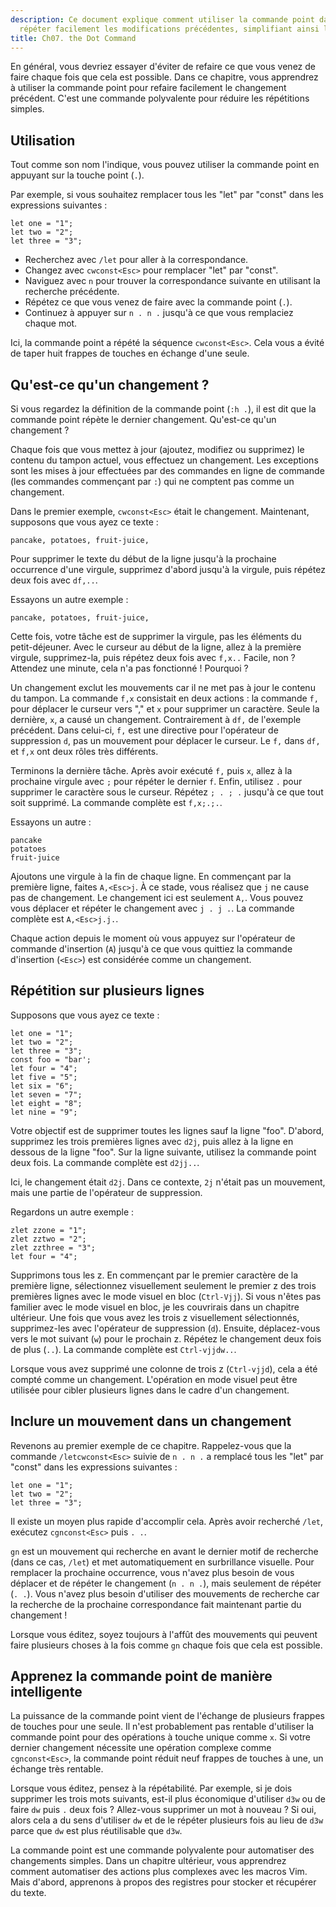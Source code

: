 ```yaml
---
description: Ce document explique comment utiliser la commande point dans Vim pour
  répéter facilement les modifications précédentes, simplifiant ainsi les répétitions.
title: Ch07. the Dot Command
---
```


En général, vous devriez essayer d'éviter de refaire ce que vous venez de faire chaque fois que cela est possible. Dans ce chapitre, vous apprendrez à utiliser la commande point pour refaire facilement le changement précédent. C'est une commande polyvalente pour réduire les répétitions simples.

## Utilisation

Tout comme son nom l'indique, vous pouvez utiliser la commande point en appuyant sur la touche point (`.`).

Par exemple, si vous souhaitez remplacer tous les "let" par "const" dans les expressions suivantes :

```shell
let one = "1";
let two = "2";
let three = "3";
```

- Recherchez avec `/let` pour aller à la correspondance.
- Changez avec `cwconst<Esc>` pour remplacer "let" par "const".
- Naviguez avec `n` pour trouver la correspondance suivante en utilisant la recherche précédente.
- Répétez ce que vous venez de faire avec la commande point (`.`).
- Continuez à appuyer sur `n . n .` jusqu'à ce que vous remplaciez chaque mot.

Ici, la commande point a répété la séquence `cwconst<Esc>`. Cela vous a évité de taper huit frappes de touches en échange d'une seule.

## Qu'est-ce qu'un changement ?

Si vous regardez la définition de la commande point (`:h .`), il est dit que la commande point répète le dernier changement. Qu'est-ce qu'un changement ?

Chaque fois que vous mettez à jour (ajoutez, modifiez ou supprimez) le contenu du tampon actuel, vous effectuez un changement. Les exceptions sont les mises à jour effectuées par des commandes en ligne de commande (les commandes commençant par `:`) qui ne comptent pas comme un changement.

Dans le premier exemple, `cwconst<Esc>` était le changement. Maintenant, supposons que vous ayez ce texte :

```shell
pancake, potatoes, fruit-juice,
```

Pour supprimer le texte du début de la ligne jusqu'à la prochaine occurrence d'une virgule, supprimez d'abord jusqu'à la virgule, puis répétez deux fois avec `df,..`. 

Essayons un autre exemple :

```shell
pancake, potatoes, fruit-juice,
```

Cette fois, votre tâche est de supprimer la virgule, pas les éléments du petit-déjeuner. Avec le curseur au début de la ligne, allez à la première virgule, supprimez-la, puis répétez deux fois avec `f,x..` Facile, non ? Attendez une minute, cela n'a pas fonctionné ! Pourquoi ?

Un changement exclut les mouvements car il ne met pas à jour le contenu du tampon. La commande `f,x` consistait en deux actions : la commande `f,` pour déplacer le curseur vers "," et `x` pour supprimer un caractère. Seule la dernière, `x`, a causé un changement. Contrairement à `df,` de l'exemple précédent. Dans celui-ci, `f,` est une directive pour l'opérateur de suppression `d`, pas un mouvement pour déplacer le curseur. Le `f,` dans `df,` et `f,x` ont deux rôles très différents.

Terminons la dernière tâche. Après avoir exécuté `f,` puis `x`, allez à la prochaine virgule avec `;` pour répéter le dernier `f`. Enfin, utilisez `.` pour supprimer le caractère sous le curseur. Répétez `; . ; .` jusqu'à ce que tout soit supprimé. La commande complète est `f,x;.;.`.

Essayons un autre :

```shell
pancake
potatoes
fruit-juice
```

Ajoutons une virgule à la fin de chaque ligne. En commençant par la première ligne, faites `A,<Esc>j`. À ce stade, vous réalisez que `j` ne cause pas de changement. Le changement ici est seulement `A,`. Vous pouvez vous déplacer et répéter le changement avec `j . j .`. La commande complète est `A,<Esc>j.j.`.

Chaque action depuis le moment où vous appuyez sur l'opérateur de commande d'insertion (`A`) jusqu'à ce que vous quittiez la commande d'insertion (`<Esc>`) est considérée comme un changement.

## Répétition sur plusieurs lignes

Supposons que vous ayez ce texte :

```shell
let one = "1";
let two = "2";
let three = "3";
const foo = "bar';
let four = "4";
let five = "5";
let six = "6";
let seven = "7";
let eight = "8";
let nine = "9";
```

Votre objectif est de supprimer toutes les lignes sauf la ligne "foo". D'abord, supprimez les trois premières lignes avec `d2j`, puis allez à la ligne en dessous de la ligne "foo". Sur la ligne suivante, utilisez la commande point deux fois. La commande complète est `d2jj..`.

Ici, le changement était `d2j`. Dans ce contexte, `2j` n'était pas un mouvement, mais une partie de l'opérateur de suppression.

Regardons un autre exemple :

```shell
zlet zzone = "1";
zlet zztwo = "2";
zlet zzthree = "3";
let four = "4";
```

Supprimons tous les z. En commençant par le premier caractère de la première ligne, sélectionnez visuellement seulement le premier z des trois premières lignes avec le mode visuel en bloc (`Ctrl-Vjj`). Si vous n'êtes pas familier avec le mode visuel en bloc, je les couvrirais dans un chapitre ultérieur. Une fois que vous avez les trois z visuellement sélectionnés, supprimez-les avec l'opérateur de suppression (`d`). Ensuite, déplacez-vous vers le mot suivant (`w`) pour le prochain z. Répétez le changement deux fois de plus (`..`). La commande complète est `Ctrl-vjjdw..`.

Lorsque vous avez supprimé une colonne de trois z (`Ctrl-vjjd`), cela a été compté comme un changement. L'opération en mode visuel peut être utilisée pour cibler plusieurs lignes dans le cadre d'un changement.

## Inclure un mouvement dans un changement

Revenons au premier exemple de ce chapitre. Rappelez-vous que la commande `/letcwconst<Esc>` suivie de `n . n .` a remplacé tous les "let" par "const" dans les expressions suivantes :

```shell
let one = "1";
let two = "2";
let three = "3";
```

Il existe un moyen plus rapide d'accomplir cela. Après avoir recherché `/let`, exécutez `cgnconst<Esc>` puis `. .`.

`gn` est un mouvement qui recherche en avant le dernier motif de recherche (dans ce cas, `/let`) et met automatiquement en surbrillance visuelle. Pour remplacer la prochaine occurrence, vous n'avez plus besoin de vous déplacer et de répéter le changement (`n . n .`), mais seulement de répéter (`. .`). Vous n'avez plus besoin d'utiliser des mouvements de recherche car la recherche de la prochaine correspondance fait maintenant partie du changement !

Lorsque vous éditez, soyez toujours à l'affût des mouvements qui peuvent faire plusieurs choses à la fois comme `gn` chaque fois que cela est possible.

## Apprenez la commande point de manière intelligente

La puissance de la commande point vient de l'échange de plusieurs frappes de touches pour une seule. Il n'est probablement pas rentable d'utiliser la commande point pour des opérations à touche unique comme `x`. Si votre dernier changement nécessite une opération complexe comme `cgnconst<Esc>`, la commande point réduit neuf frappes de touches à une, un échange très rentable.

Lorsque vous éditez, pensez à la répétabilité. Par exemple, si je dois supprimer les trois mots suivants, est-il plus économique d'utiliser `d3w` ou de faire `dw` puis `.` deux fois ? Allez-vous supprimer un mot à nouveau ? Si oui, alors cela a du sens d'utiliser `dw` et de le répéter plusieurs fois au lieu de `d3w` parce que `dw` est plus réutilisable que `d3w`. 

La commande point est une commande polyvalente pour automatiser des changements simples. Dans un chapitre ultérieur, vous apprendrez comment automatiser des actions plus complexes avec les macros Vim. Mais d'abord, apprenons à propos des registres pour stocker et récupérer du texte.